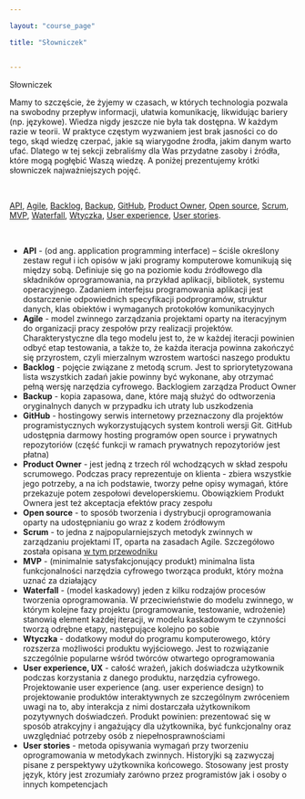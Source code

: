 ```yaml
---

layout: "course_page"

title: "Słowniczek"


---
```



<div class="text-center screen-title">
Słowniczek
</div>

<div class="screen-content">
  <p>Mamy to szczęście, że żyjemy w czasach, w których technologia pozwala na swobodny przepływ informacji, ułatwia komunikację, likwidując bariery (np. językowe). Wiedza nigdy jeszcze nie była tak dostępna. W każdym razie w teorii. W praktyce częstym wyzwaniem jest brak jasności co do tego, skąd wiedzę czerpać, jakie są wiarygodne źrodła, jakim danym warto ufać. Dlatego w tej sekcji zebraliśmy dla Was przydatne zasoby i źródła, które mogą pogłębić Waszą wiedzę. A poniżej prezentujemy krótki słowniczek najważniejszych pojęć.</p> 
 
 &nbsp;
 <p>
<a class="content-link" href="#api">API</a>, 
<a class="content-link" href="#agile">Agile</a>, 
<a class="content-link" href="#backlog">Backlog</a>, 
<a class="content-link" href="#backup">Backup</a>, 
<a class="content-link" href="#github">GitHub</a>, 
<a class="content-link" href="#product_owner">Product Owner</a>,  
<a class="content-link" href="#open_source">Open source</a>, 
<a class="content-link" href="#scrum">Scrum</a>, 
<a class="content-link" href="#mvp">MVP</a>, 
<a class="content-link" href="#waterfall">Waterfall</a>,
<a class="content-link" href="#wtyczka">Wtyczka</a>,
<a class="content-link" href="#user_experience">User experience</a>,
<a class="content-link" href="#user_stories">User stories</a>.
 </p> 
  &nbsp;
  <ul>
  <li class="bullet"><a class="content-link dictionary" name="api"><strong>API</strong></a> - (od ang. application programming interface) –  ściśle określony zestaw reguł i ich opisów w jaki programy komputerowe komunikują się między sobą. Definiuje się go na poziomie kodu źródłowego dla składników oprogramowania, na przykład aplikacji, bibliotek, systemu operacyjnego. Zadaniem interfejsu programowania aplikacji jest dostarczenie odpowiednich specyfikacji podprogramów, struktur danych, klas obiektów i wymaganych protokołów komunikacyjnych</li>
<li class="bullet"><a class="content-link dictionary" name="agile"><strong>Agile</strong></a> - model zwinnego zarządzania projektami oparty na iteracyjnym do organizacji pracy zespołów przy realizacji projektów. Charakterystyczne dla tego modelu jest to, że w każdej iteracji powinien odbyć etap testowania, a także to, że każda iteracja powinna zakończyć się przyrostem, czyli mierzalnym wzrostem wartości naszego produktu</li>
<li class="bullet"><a class="content-link dictionary" name="backlog"><strong>Backlog</strong></a> - pojęcie związane z metodą scrum. Jest to spriorytetyzowana lista wszystkich zadań jakie powinny być wykonane, aby otrzymać pełną wersję narzędzia cyfrowego. Backlogiem zarządza Product Owner</li>
<li class="bullet"><a class="content-link dictionary" name="backup"><strong>Backup</strong></a> - kopia zapasowa, dane, które mają służyć do odtworzenia oryginalnych danych w przypadku ich utraty lub uszkodzenia</li>
<li class="bullet"><a class="content-link dictionary" name="github"><strong>GitHub</strong></a> - hostingowy serwis internetowy przeznaczony dla projektów programistycznych wykorzystujących system kontroli wersji Git. GitHub udostępnia darmowy hosting programów open source i prywatnych repozytoriów (część funkcji w ramach prywatnych repozytoriów jest płatna)</li>
<li class="bullet"><a class="content-link dictionary" name="product_owner"><strong>Product Owner</strong></a> -  jest jedną z trzech ról wchodzących w skład zespołu scrumowego. Podczas pracy reprezentuje on klienta - zbiera wszystkie jego  potrzeby, a na ich podstawie, tworzy pełne opisy wymagań, które przekazuje potem zespołowi developerskiemu. Obowiązkiem Produkt Ownera jest też akceptacja efektów pracy zespołu</li>
<li class="bullet"><a class="content-link dictionary" name="open_source"><strong>Open source</strong></a> - to sposób tworzenia i dystrybucji oprogramowania oparty na udostępnianiu go wraz z kodem źródłowym</li>  
<li class="bullet"><a class="content-link dictionary" name="scrum"><strong>Scrum</strong></a> - to jedna z najpopularniejszych metodyk zwinnych w zarządzaniu projektami IT, oparta na zasadach Agile. Szczegółowo została opisana <a class="content-link" target="_blank" href="https://www.scrumguides.org/docs/scrumguide/v1/scrum-guide-us.pdf">w tym przewodniku</a></li>
<li class="bullet"><a class="content-link dictionary" name="mvp"><strong>MVP</strong></a> - (minimalnie satysfakcjonujący produkt) minimalna lista funkcjonalności narzędzia cyfrowego tworząca produkt, który można uznać za działający</li>  
<li class="bullet"><a class="content-link dictionary" name="waterfall"><strong>Waterfall</strong></a> - (model kaskadowy) jeden z kilku rodzajów procesów tworzenia oprogramowania. W przeciwieństwie do modelu zwinnego, w którym kolejne fazy projektu (programowanie, testowanie, wdrożenie) stanowią element każdej iteracji, w modelu kaskadowym te czynności tworzą odrębne etapy, następujące kolejno po sobie</li>    
<li class="bullet"><a class="content-link dictionary" name="wtyczka"><strong>Wtyczka</strong></a> -  dodatkowy moduł do programu komputerowego, który rozszerza możliwości produktu wyjściowego. Jest to rozwiązanie szczególnie popularne wśród twórców otwartego oprogramowania</li>     
<li class="bullet"><a class="content-link dictionary" name="user_experience"><strong>User experience, UX</strong></a> - całość wrażeń, jakich doświadcza użytkownik podczas korzystania z danego produktu, narzędzia cyfrowego. Projektowanie user experience (ang. user experience design) to projektowanie produktów interaktywnych ze szczególnym zwróceniem uwagi na to, aby interakcja z nimi dostarczała użytkownikom pozytywnych doświadczeń. Produkt powinien: prezentować się w sposób atrakcyjny i angażujący dla użytkownika, być funkcjonalny oraz uwzględniać potrzeby osób z niepełnosprawnościami</li>    
<li class="bullet"><a class="content-link dictionary" name="user_stories"><strong>User stories</strong></a> - metoda opisywania wymagań przy tworzeniu oprogramowania w metodykach zwinnych. Historyjki są zazwyczaj pisane z perspektywy użytkownika końcowego. Stosowany jest prosty język, który jest zrozumiały zarówno przez programistów jak i osoby o innych kompetencjach</li>     
  </ul> 
</div>
